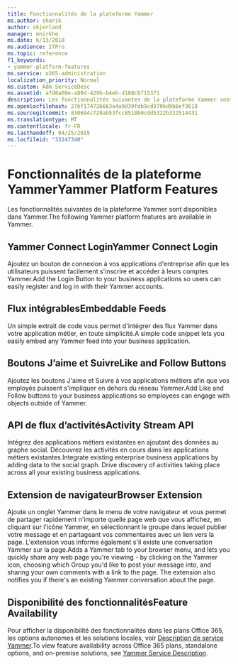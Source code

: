 ```yaml
---
title: Fonctionnalités de la plateforme Yammer
ms.author: sharik
author: skjerland
manager: mnirkhe
ms.date: 6/13/2018
ms.audience: ITPro
ms.topic: reference
f1_keywords:
- yammer-platform-features
ms.service: o365-administration
localization_priority: Normal
ms.custom: Adm_ServiceDesc
ms.assetid: a7d8a60e-a80d-429b-b4eb-d188cbf15371
description: Les fonctionnalités suivantes de la plateforme Yammer sont disponibles dans Yammer.
ms.openlocfilehash: 27bf174726663a4a9d39fdb9cd3706d9b6ef3618
ms.sourcegitcommit: 830694c729ab53fcc8518b0cdd5322b322514431
ms.translationtype: MT
ms.contentlocale: fr-FR
ms.lasthandoff: 04/25/2019
ms.locfileid: "33247340"
---
```

# <a name="yammer-platform-features"></a><span data-ttu-id="447e8-103">Fonctionnalités de la plateforme Yammer</span><span class="sxs-lookup"><span data-stu-id="447e8-103">Yammer Platform Features</span></span>

<span data-ttu-id="447e8-104">Les fonctionnalités suivantes de la plateforme Yammer sont disponibles dans Yammer.</span><span class="sxs-lookup"><span data-stu-id="447e8-104">The following Yammer platform features are available in Yammer.</span></span>
  
## <a name="yammer-connect-login"></a><span data-ttu-id="447e8-105">Yammer Connect Login</span><span class="sxs-lookup"><span data-stu-id="447e8-105">Yammer Connect Login</span></span>
<span data-ttu-id="447e8-106"><a name="bkmk_YammerConnectLogin"> </a></span><span class="sxs-lookup"><span data-stu-id="447e8-106"></span></span>

<span data-ttu-id="447e8-107">Ajoutez un bouton de connexion à vos applications d'entreprise afin que les utilisateurs puissent facilement s'inscrire et accéder à leurs comptes Yammer.</span><span class="sxs-lookup"><span data-stu-id="447e8-107">Add the Login Button to your business applications so users can easily register and log in with their Yammer accounts.</span></span>
  
## <a name="embeddable-feeds"></a><span data-ttu-id="447e8-108">Flux intégrables</span><span class="sxs-lookup"><span data-stu-id="447e8-108">Embeddable Feeds</span></span>
<span data-ttu-id="447e8-109"><a name="bkmk_EmbeddableFeeds"> </a></span><span class="sxs-lookup"><span data-stu-id="447e8-109"></span></span>

<span data-ttu-id="447e8-110">Un simple extrait de code vous permet d'intégrer des flux Yammer dans votre application métier, en toute simplicité.</span><span class="sxs-lookup"><span data-stu-id="447e8-110">A simple code snippet lets you easily embed any Yammer feed into your business application.</span></span>
  
## <a name="like-and-follow-buttons"></a><span data-ttu-id="447e8-111">Boutons J’aime et Suivre</span><span class="sxs-lookup"><span data-stu-id="447e8-111">Like and Follow Buttons</span></span>
<span data-ttu-id="447e8-112"><a name="bkmk_LikeAndFollowButtons"> </a></span><span class="sxs-lookup"><span data-stu-id="447e8-112"></span></span>

<span data-ttu-id="447e8-113">Ajoutez les boutons J'aime et Suivre à vos applications métiers afin que vos employés puissent s'impliquer en dehors du réseau Yammer.</span><span class="sxs-lookup"><span data-stu-id="447e8-113">Add Like and Follow buttons to your business applications so employees can engage with objects outside of Yammer.</span></span>
  
## <a name="activity-stream-api"></a><span data-ttu-id="447e8-114">API de flux d’activités</span><span class="sxs-lookup"><span data-stu-id="447e8-114">Activity Stream API</span></span>
<span data-ttu-id="447e8-115"><a name="bkmk_ActivityStreamAPI"> </a></span><span class="sxs-lookup"><span data-stu-id="447e8-115"></span></span>

<span data-ttu-id="447e8-p101">Intégrez des applications métiers existantes en ajoutant des données au graphe social. Découvrez les activités en cours dans les applications métiers existantes.</span><span class="sxs-lookup"><span data-stu-id="447e8-p101">Integrate existing enterprise business applications by adding data to the social graph. Drive discovery of activities taking place across all your existing business applications.</span></span>
  
## <a name="browser-extension"></a><span data-ttu-id="447e8-118">Extension de navigateur</span><span class="sxs-lookup"><span data-stu-id="447e8-118">Browser Extension</span></span>
<span data-ttu-id="447e8-119"><a name="bkmk_BrowserExtension"> </a></span><span class="sxs-lookup"><span data-stu-id="447e8-119"></span></span>

<span data-ttu-id="447e8-p102">Ajoute un onglet Yammer dans le menu de votre navigateur et vous permet de partager rapidement n'importe quelle page web que vous affichez, en cliquant sur l'icône Yammer, en sélectionnant le groupe dans lequel publier votre message et en partageant vos commentaires avec un lien vers la page. L'extension vous informe également s'il existe une conversation Yammer sur la page.</span><span class="sxs-lookup"><span data-stu-id="447e8-p102">Adds a Yammer tab to your browser menu, and lets you quickly share any web page you're viewing - by clicking on the Yammer icon, choosing which Group you'd like to post your message into, and sharing your own comments with a link to the page. The extension also notifies you if there's an existing Yammer conversation about the page.</span></span> 
  
## <a name="feature-availability"></a><span data-ttu-id="447e8-122">Disponibilité des fonctionnalités</span><span class="sxs-lookup"><span data-stu-id="447e8-122">Feature Availability</span></span>
<span data-ttu-id="447e8-123"><a name="bkmk_BrowserExtension"> </a></span><span class="sxs-lookup"><span data-stu-id="447e8-123"></span></span>

<span data-ttu-id="447e8-124">Pour afficher la disponibilité des fonctionnalités dans les plans Office 365, les options autonomes et les solutions locales, voir [Description de service Yammer](yammer-service-description.md).</span><span class="sxs-lookup"><span data-stu-id="447e8-124">To view feature availability across Office 365 plans, standalone options, and on-premise solutions, see [Yammer Service Description](yammer-service-description.md).</span></span>
  

